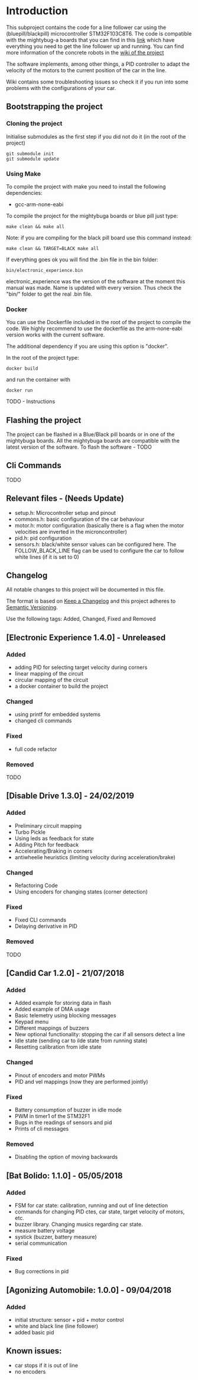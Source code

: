 # Introduction

This subproject contains the code for a line follower car using the (bluepill/blackpill) microcontroller STM32F103C8T6. The code is compatible with the mightybug-a boards that you can find in this [link](https://github.com/pcounhago/mightybuga-board) which have everything you need to get the line follower up and running. You can find more information of the concrete robots in the [wiki of the project](https://github.com/hmightypirate/AllMyCircuits/wiki/)

The software implements, among other things, a PID controller to adapt the velocity of the motors to the current position of the car in the line.

Wiki contains some troubleshooting issues so check it if you run into some problems with the configurations of your car.


## Bootstrapping the project

### Cloning the project

Initialise submodules as the first step if you did not do it (in the root of the project)

```
git submodule init
git submodule update
```

### Using Make

To compile the project with make you need to install the following dependencies:

* gcc-arm-none-eabi

To compile the project for the mightybuga boards or blue pill just type:

```
make clean && make all
```

Note: if you are compiling for the black pill board use this command instead:

```
make clean && TARGET=BLACK make all
```

If everything goes ok you will find the .bin file in the bin folder:

```
bin/electronic_experience.bin

```
electronic_experience was the version of the software at the moment this manual was made. Name is updated with every version. Thus check the "bin/" folder to get the real .bin file.

### Docker

You can use the Dockerfile included in the root of the project to compile the code. We highly recommend to use the dockerfile as the arm-none-eabi version works with the current software.

The additional dependency if you are using this option is "docker".

In the root of the project type:

```
docker build
```

and run the container with

```
docker run
```

TODO - Instructions 

## Flashing the project

The project can be flashed in a Blue/Black pill boards or in one of the mightybuga boards. All the mightybuga boards are compatible with the latest version of the software. To flash the software - TODO



## Cli Commands

TODO


## Relevant files - (Needs Update)

- setup.h: Microcontroller setup and pinout
- commons.h: basic configuration of the car behaviour
- motor.h: motor configuration (basically there is a flag when the motor velocities are inverted in the microncontroller)
- pid.h: pid configuration
- sensors.h: black/white sensor values can be configured here. The FOLLOW_BLACK_LINE flag can be used to configure the car to follow white lines (if it is set to 0)


## Changelog

All notable changes to this project will be documented in this file.

The format is based on [Keep a Changelog](http://keepachangelog.com/en/1.0.0/)
and this project adheres to [Semantic Versioning](http://semver.org/spec/v2.0.0.html).

Use the following tags: Added, Changed, Fixed and Removed

## [Electronic Experience 1.4.0] - Unreleased

### Added

- adding PID for selecting target velocity during corners
- linear mapping of the circuit
- circular mapping of the circuit
- a docker container to build the project


### Changed
- using printf for embedded systems
- changed cli commands 

### Fixed
- full code refactor

### Removed
TODO

## [Disable Drive 1.3.0] - 24/02/2019

### Added
- Preliminary circuit mapping
- Turbo Pickle
- Using leds as feedback for state
- Adding Pitch for feedback 
- Accelerating/Braking in corners
- antiwheelie heuristics (limiting velocity during acceleration/brake)

### Changed
- Refactoring Code
- Using encoders for changing states (corner detection)

### Fixed
- Fixed CLI commands
- Delaying derivative in PID

### Removed
TODO

## [Candid Car 1.2.0] - 21/07/2018

### Added
- Added example for storing data in flash
- Added example of DMA usage
- Basic telemetry using blocking messages
- Keypad menu
- Different mappings of buzzers
- New optional functionality: stopping the car if all sensors detect a line
- Idle state (sending car to ilde state from running state)
- Resetting calibration from idle state

### Changed
- Pinout of encoders and motor PWMs
- PID and vel mappings (now they are performed jointly)

### Fixed
- Battery consumption of buzzer in idle mode
- PWM in timer1 of the STM32F1
- Bugs in the readings of sensors and pid
- Prints of cli messages

### Removed
- Disabling the option of moving backwards


## [Bat Bolido: 1.1.0] - 05/05/2018

### Added
- FSM for car state: calibration, running and out of line detection
- commands for changing PID ctes, car state, target velocity of motors, etc.
- buzzer library. Changing musics regarding car state.
- measure battery voltage
- systick (buzzer, battery measure)
- serial communication

### Fixed
- Bug corrections in pid


## [Agonizing Automobile: 1.0.0] - 09/04/2018

### Added
- initial structure: sensor + pid + motor control
- white and black line (line follower)
- added basic pid	

	
## Known issues:
- car stops if it is out of line
- no encoders


